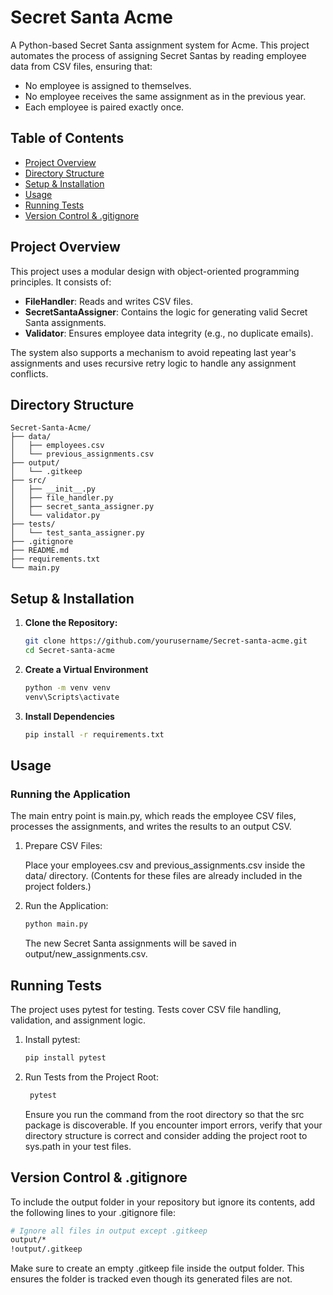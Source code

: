 # Secret Santa Acme

A Python-based Secret Santa assignment system for Acme. This project automates the process of assigning Secret Santas by reading employee data from CSV files, ensuring that:

- No employee is assigned to themselves.
- No employee receives the same assignment as in the previous year.
- Each employee is paired exactly once.

## Table of Contents

- [Project Overview](#project-overview)
- [Directory Structure](#directory-structure)
- [Setup & Installation](#setup--installation)
- [Usage](#usage)
- [Running Tests](#running-tests)
- [Version Control & .gitignore](#version-control--gitignore)

## Project Overview

This project uses a modular design with object-oriented programming principles. It consists of:

- **FileHandler**: Reads and writes CSV files.
- **SecretSantaAssigner**: Contains the logic for generating valid Secret Santa assignments.
- **Validator**: Ensures employee data integrity (e.g., no duplicate emails).

The system also supports a mechanism to avoid repeating last year's assignments and uses recursive retry logic to handle any assignment conflicts.

## Directory Structure

```text
Secret-Santa-Acme/
├── data/
│   ├── employees.csv
│   └── previous_assignments.csv
├── output/
│   └── .gitkeep
├── src/
│   ├── __init__.py
│   ├── file_handler.py
│   ├── secret_santa_assigner.py
│   └── validator.py
├── tests/
│   └── test_santa_assigner.py
├── .gitignore
├── README.md
├── requirements.txt
└── main.py
```

## Setup & Installation

1. **Clone the Repository:**
   ```bash
   git clone https://github.com/yourusername/Secret-santa-acme.git
   cd Secret-santa-acme
   ```
2. **Create a Virtual Environment**
   ```bash
   python -m venv venv
   venv\Scripts\activate
   ```
3. **Install Dependencies**
   ```bash
   pip install -r requirements.txt
   ```

## Usage

### Running the Application

The main entry point is main.py, which reads the employee CSV files, processes the assignments, and writes the results to an output CSV.

1. Prepare CSV Files:

   Place your employees.csv and previous_assignments.csv inside the data/ directory.
   (Contents for these files are already included in the project folders.)

2. Run the Application:
   ```bash
   python main.py
   ```
   The new Secret Santa assignments will be saved in output/new_assignments.csv.

## Running Tests

The project uses pytest for testing. Tests cover CSV file handling, validation, and assignment logic.

1. Install pytest:
   ```bash
   pip install pytest
   ```
2. Run Tests from the Project Root:
   ```bash
    pytest
   ```
   Ensure you run the command from the root directory so that the src package is discoverable.
   If you encounter import errors, verify that your directory structure is correct and consider adding the project root to sys.path in your test files.

## Version Control & .gitignore

To include the output folder in your repository but ignore its contents, add the following lines to your .gitignore file:

```bash
# Ignore all files in output except .gitkeep
output/*
!output/.gitkeep
```

Make sure to create an empty .gitkeep file inside the output folder. This ensures the folder is tracked even though its generated files are not.
